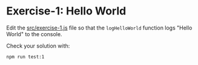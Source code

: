 # Exercise-1: Hello World

Edit the [src/exercise-1.js](/src/exercise-1.js) file so that the `logHelloWorld` function logs "Hello World" to the console.

Check your solution with:
```sh
npm run test:1
```
